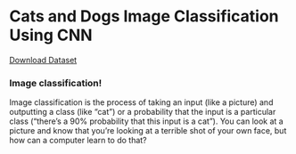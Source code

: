 # Cats and Dogs Image Classification Using CNN
<html>
  <a href="https://www.kaggle.com/c/dogs-vs-cats/data">Download Dataset</a>
  <h3>Image classification!</h3>
  <p>Image classification is the process of taking an input (like a picture) and outputting a class (like “cat”) or a probability that the input is a particular class (“there’s a 90% probability that this input is a cat”). You can look at a picture and know that you’re looking at a terrible shot of your own face, but how can a computer learn to do that?</p>
